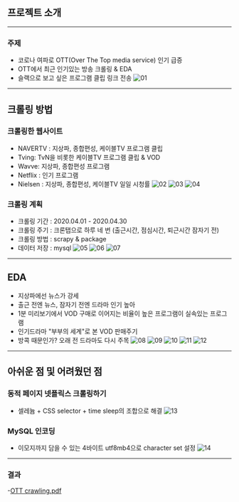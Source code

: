 ## 프로젝트 소개
---
### 주제
- 코로나 여파로 OTT(Over The Top media service) 인기 급증
- OTT에서 최근 인기있는 방송 크롤링 & EDA 
- 슬랙으로 보고 싶은 프로그램 클립 링크 전송
![01](https://user-images.githubusercontent.com/46242120/81136724-58bf7f00-8f97-11ea-9cb8-8509d9fb7577.jpeg)

----
## 크롤링 방법
### 크롤링한 웹사이트
- NAVERTV : 지상파, 종합편성, 케이블TV 프로그램 클립
- Tving: TvN을 비롯한 케이블TV 프로그램 클립 & VOD
- Wavve: 지상파, 종합편성 프로그램
- Netflix : 인기 프로그램
- Nielsen : 지상파, 종합편성, 케이블TV 일일 시청률
![02](https://user-images.githubusercontent.com/46242120/81136726-5a894280-8f97-11ea-847b-0d58d3f3bc7e.jpeg)
![03](https://user-images.githubusercontent.com/46242120/81136729-5c530600-8f97-11ea-885c-e3b78a62cf72.jpeg)
![04](https://user-images.githubusercontent.com/46242120/81136732-5e1cc980-8f97-11ea-8a52-8281f3a1a26e.jpeg)

### 크롤링 계획
- 크롤링 기간 : 2020.04.01 - 2020.04.30
- 크롤링 주기 : 크론탭으로 하루 네 번 (출근시간, 점심시간, 퇴근시간 잠자기 전)
- 크롤링 방법 : scrapy & package
- 데이터 저장 : mysql
![05](https://user-images.githubusercontent.com/46242120/81136735-5eb56000-8f97-11ea-8c2e-47b8cb9cc6eb.jpeg)
![06](https://user-images.githubusercontent.com/46242120/81136736-5f4df680-8f97-11ea-9d00-87ecb3c956fa.jpeg)
![07](https://user-images.githubusercontent.com/46242120/81136738-5fe68d00-8f97-11ea-84df-95597bfc2359.jpeg)
---
## EDA
- 지상파에선 뉴스가 강세
- 출근 전엔 뉴스, 잠자기 전엔 드라마 인기 높아
- 1분 미리보기에서 VOD 구매로 이어지는 비율이 높은 프로그램이 실속있는 프로그램
- 인기드라마 "부부의 세계"로 본 VOD 판매주기
- 방콕 때문인가? 오래 전 드라마도 다시 주목
![08](https://user-images.githubusercontent.com/46242120/81136739-607f2380-8f97-11ea-9182-1fb58dd57237.jpeg)
![09](https://user-images.githubusercontent.com/46242120/81136740-607f2380-8f97-11ea-8756-8e680807f0a3.jpeg)
![10](https://user-images.githubusercontent.com/46242120/81136742-6117ba00-8f97-11ea-8109-57464abdf5f8.jpeg)
![11](https://user-images.githubusercontent.com/46242120/81136745-61b05080-8f97-11ea-81f0-2ec606ab3eaf.jpeg)
![12](https://user-images.githubusercontent.com/46242120/81136746-61b05080-8f97-11ea-87bf-96b0e41dd6c9.jpeg)

---

## 아쉬운 점 및 어려웠던 점
### 동적 페이지 넷플릭스 크롤링하기
- 셀레늄 + CSS selector + time sleep의 조합으로 해결
![13](https://user-images.githubusercontent.com/46242120/81136747-6248e700-8f97-11ea-9766-4bc7347b1968.jpeg)

### MySQL 인코딩
- 이모지까지 담을 수 있는 4바이트 utf8mb4으로 character set 설정
![14](https://user-images.githubusercontent.com/46242120/81136748-6248e700-8f97-11ea-89d6-17a9f5999537.jpeg)

---

### 결과
-[OTT crawling.pdf](https://github.com/CATERINA-SEUL/crawling-project/files/4734301/FINAL._._.pdf)

